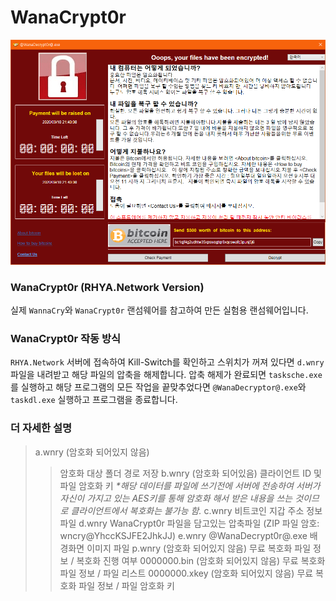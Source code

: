 WanaCrypt0r
===
![WanaCrypt0r Main](main-image.png)

### WanaCrypt0r (RHYA.Network Version)
실제 `WannaCry`와 `WanaCrypt0r` 랜섬웨어를 참고하여 만든 실험용 랜섬웨어입니다.

### WanaCrypt0r 작동 방식
`RHYA.Network` 서버에 접속하여 Kill-Switch를 확인하고 스위치가 꺼져 있다면 `d.wnry`파일을 내려받고 해당 파일의 압축을 해제합니다. 압축 해제가 완료되면 `tasksche.exe`를 실행하고 해당 프로그램의 모든 작업을 끝맞추었다면 `@WanaDecryptor@.exe`와 `taskdl.exe` 실행하고 프로그램을 종료합니다.

### 더 자세한 설명
> a.wnry (암호화 되어있지 않음) 
>> 암호화 대상 폴더 경로 저장 
> b.wnry (암호화 되어있음) 
>> 클라이언트 ID 및 파일 암호화 키 
>> _*해당 데이터를 파일에 쓰기전에 서버에 전송하여 서버가 자신이 가지고 있는 AES키를 통해 암호화 해서 받은 내용을 쓰는 것이므로 클라이언트에서 복호화는 불가능 함._ 
> c.wnry 
>> 비트코인 지갑 주소 정보 파일 
> d.wnry 
>> WanaCrypt0r 파일을 담고있는 압축파일 (ZIP 파일 암호: wncry@YhccKSJFE2JhkJJ) 
> e.wnry 
>> @WanaDecrypt0r@.exe 배경화면 이미지 파일 
> p.wnry (암호화 되어있지 않음) 
>> 무료 복호화 파일 정보 / 복호화 진행 여부 
> 0000000.bin (암호화 되어있지 않음) 
>> 무료 복호화 파일 정보 / 파일 리스트 
> 0000000.xkey (암호화 되어있지 않음) 
>> 무료 복호화 파일 정보 / 파일 암호화 키 
